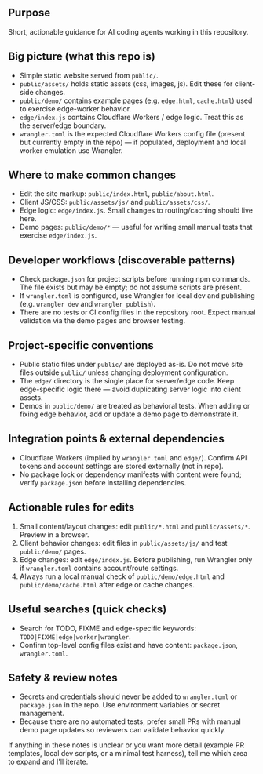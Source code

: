 ## Purpose
Short, actionable guidance for AI coding agents working in this repository.

## Big picture (what this repo is)
- Simple static website served from `public/`.
- `public/assets/` holds static assets (css, images, js). Edit these for client-side changes.
- `public/demo/` contains example pages (e.g. `edge.html`, `cache.html`) used to exercise edge-worker behavior.
- `edge/index.js` contains Cloudflare Workers / edge logic. Treat this as the server/edge boundary.
- `wrangler.toml` is the expected Cloudflare Workers config file (present but currently empty in the repo) — if populated, deployment and local worker emulation use Wrangler.

## Where to make common changes
- Edit the site markup: `public/index.html`, `public/about.html`.
- Client JS/CSS: `public/assets/js/` and `public/assets/css/`.
- Edge logic: `edge/index.js`. Small changes to routing/caching should live here.
- Demo pages: `public/demo/*` — useful for writing small manual tests that exercise `edge/index.js`.

## Developer workflows (discoverable patterns)
- Check `package.json` for project scripts before running npm commands. The file exists but may be empty; do not assume scripts are present.
- If `wrangler.toml` is configured, use Wrangler for local dev and publishing (e.g. `wrangler dev` and `wrangler publish`).
- There are no tests or CI config files in the repository root. Expect manual validation via the demo pages and browser testing.

## Project-specific conventions
- Public static files under `public/` are deployed as-is. Do not move site files outside `public/` unless changing deployment configuration.
- The `edge/` directory is the single place for server/edge code. Keep edge-specific logic there — avoid duplicating server logic into client assets.
- Demos in `public/demo/` are treated as behavioral tests. When adding or fixing edge behavior, add or update a demo page to demonstrate it.

## Integration points & external dependencies
- Cloudflare Workers (implied by `wrangler.toml` and `edge/`). Confirm API tokens and account settings are stored externally (not in repo).
- No package lock or dependency manifests with content were found; verify `package.json` before installing dependencies.

## Actionable rules for edits
1. Small content/layout changes: edit `public/*.html` and `public/assets/*`. Preview in a browser.
2. Client behavior changes: edit files in `public/assets/js/` and test `public/demo/` pages.
3. Edge changes: edit `edge/index.js`. Before publishing, run Wrangler only if `wrangler.toml` contains account/route settings.
4. Always run a local manual check of `public/demo/edge.html` and `public/demo/cache.html` after edge or cache changes.

## Useful searches (quick checks)
- Search for TODO, FIXME and edge-specific keywords: `TODO|FIXME|edge|worker|wrangler`.
- Confirm top-level config files exist and have content: `package.json`, `wrangler.toml`.

## Safety & review notes
- Secrets and credentials should never be added to `wrangler.toml` or `package.json` in the repo. Use environment variables or secret management.
- Because there are no automated tests, prefer small PRs with manual demo page updates so reviewers can validate behavior quickly.

If anything in these notes is unclear or you want more detail (example PR templates, local dev scripts, or a minimal test harness), tell me which area to expand and I'll iterate.

